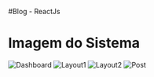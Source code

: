 #Blog - ReactJs

# Imagem do Sistema
![Dashboard](https://user-images.githubusercontent.com/54325178/109403584-ef04cd00-793c-11eb-9946-68fb674e52dc.PNG)
![Layout1](https://user-images.githubusercontent.com/54325178/109403585-ef9d6380-793c-11eb-8d73-1f80d1086825.PNG)
![Layout2](https://user-images.githubusercontent.com/54325178/109403586-f035fa00-793c-11eb-8ed8-17c5adce1c77.PNG)
![Post](https://user-images.githubusercontent.com/54325178/109403588-f035fa00-793c-11eb-8204-2dec37417b31.PNG)

